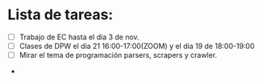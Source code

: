 # Lista de tareas:

- [ ] Trabajo de EC hasta el dia 3 de nov.
- [ ] Clases de DPW el dia 21 16:00-17:00(ZOOM) y el dia 19 de 18:00-19:00
- [ ] Mirar el tema de programación parsers, scrapers y crawler.
- 


